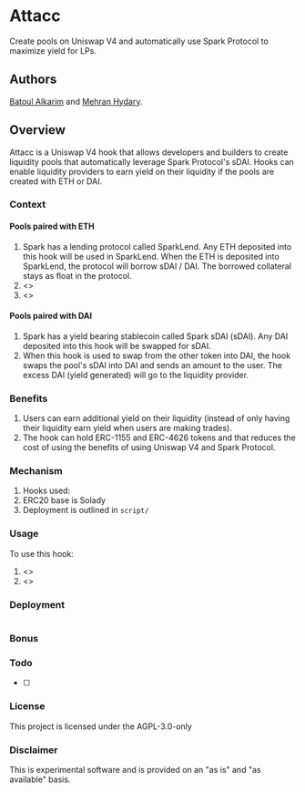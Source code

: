 # Attacc

Create pools on Uniswap V4 and automatically use Spark Protocol to maximize yield for LPs.

## Authors

[Batoul Alkarim](https://twitter.com/batoulalkarim) and [Mehran Hydary](https://twitter.com/mehranhydary).

## Overview

Attacc is a Uniswap V4 hook that allows developers and builders to create liquidity pools that automatically leverage Spark Protocol's sDAI. Hooks can enable liquidity providers to earn yield on their liquidity if the pools are created with ETH or DAI.

### Context

#### Pools paired with ETH

1. Spark has a lending protocol called SparkLend. Any ETH deposited into this hook will be used in SparkLend. When the ETH is deposited into SparkLend, the protocol will borrow sDAI / DAI. The borrowed collateral stays as float in the protocol.
2. <>
3. <>

#### Pools paired with DAI

1. Spark has a yield bearing stablecoin called Spark sDAI (sDAI). Any DAI deposited into this hook will be swapped for sDAI.
2. When this hook is used to swap from the other token into DAI, the hook swaps the pool's sDAI into DAI and sends an amount to the user. The excess DAI (yield generated) will go to the liquidity provider.

### Benefits

1. Users can earn additional yield on their liquidity (instead of only having their liquidity earn yield when users are making trades).
2. The hook can hold ERC-1155 and ERC-4626 tokens and that reduces the cost of using the benefits of using Uniswap V4 and Spark Protocol.

### Mechanism

1. Hooks used:
2. ERC20 base is Solady
3. Deployment is outlined in `script/`

### Usage

To use this hook:

1. <>
2. <>

### Deployment

```

```

### Bonus

### Todo

-   [ ]

### License

This project is licensed under the AGPL-3.0-only

### Disclaimer

This is experimental software and is provided on an "as is" and "as available" basis.
